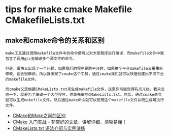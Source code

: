 # tips for make cmake Makefile CMakefileLists.txt

## make和cmake命令的关系和区别
```
make工具通过调用makefile文件中的命令便可以对大型程序进行编译，而makefile文件中就包含了调用gcc去编译多个源文件的命令。

但是，很快又出现了一个问题，如果我们的程序是跨平台的，如果换个平台makefile又要重新修改，这会很麻烦，所以就出现了cmake这个工具，通过cmake我们就可以快速创建出不同平台的makefile文件。

而cmake又是根据CMakeLists.txt来生成makefile文件，这里你可能觉得有点儿绕，我来总结一下，就是为了编译一个大型程序，你首先编写CMakeLists.txt。然后，通过cmake命令就可以生成makefile文件。然后通过make命令就可以使用这个makefile文件从而生成可执行文件。
```

- [CMake和Make之间的区别](https://blog.csdn.net/zpf_nevergiveup/article/details/86242806)
- [CMake 入门实战](https://www.hahack.com/codes/cmake/) - 非常好的文章，讲解详细，清晰易懂！
- [CMakeLists.txt 语法介绍与实例演练](https://blog.csdn.net/afei__/article/details/81201039)